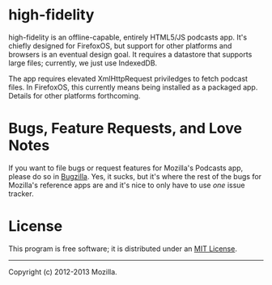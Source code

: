 # high-fidelity #

high-fidelity is an offline-capable, entirely HTML5/JS podcasts app. It's
chiefly designed for FirefoxOS, but support for other platforms and browsers
is an eventual design goal. It requires a datastore that supports large files;
currently, we just use IndexedDB.

The app requires elevated XmlHttpRequest priviledges to fetch podcast files.
In FirefoxOS, this currently means being installed as a packaged app. Details
for other platforms forthcoming.

# Bugs, Feature Requests, and Love Notes #

If you want to file bugs or request features for Mozilla's Podcasts app,
please do so in [Bugzilla](https://bugzilla.mozilla.org/enter_bug.cgi?product=Marketplace&component=Reference%20Apps).
Yes, it sucks, but it's where the rest of the bugs for Mozilla's reference
apps are and it's nice to only have to use *one* issue tracker.

# License #

This program is free software; it is distributed under an [MIT License](http://github.com/mozilla/high-fidelity/blob/master/LICENSE.txt).

---

Copyright (c) 2012-2013 Mozilla.
